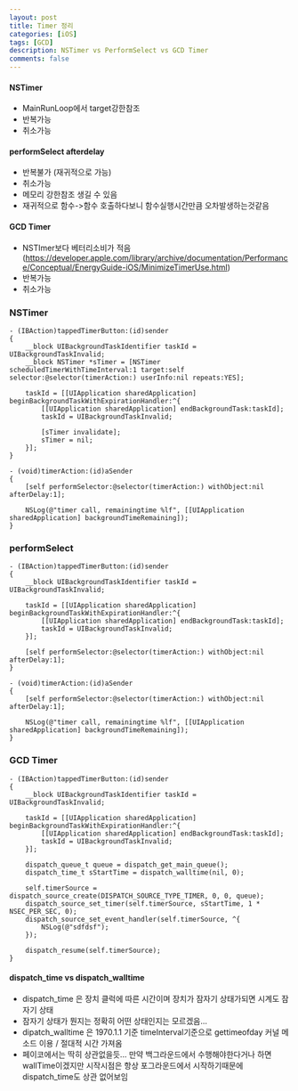 ```yaml
---
layout: post
title: Timer 정리
categories: [iOS]
tags: [GCD]
description: NSTimer vs PerformSelect vs GCD Timer
comments: false
---
```


#### NSTimer

- MainRunLoop에서 target강한참조
- 반복가능
- 취소가능

#### performSelect afterdelay

- 반복불가 (재귀적으로 가능)
- 취소가능
- 메모리 강한참조 생길 수 있음
- 재귀적으로 함수->함수 호출하다보니 함수실행시간만큼 오차발생하는것같음

#### GCD Timer

- NSTImer보다 베터리소비가 적음 (https://developer.apple.com/library/archive/documentation/Performance/Conceptual/EnergyGuide-iOS/MinimizeTimerUse.html)
- 반복가능
- 취소가능


### NSTimer

``` objc
- (IBAction)tappedTimerButton:(id)sender
{
    __block UIBackgroundTaskIdentifier taskId = UIBackgroundTaskInvalid;
    __block NSTimer *sTimer = [NSTimer scheduledTimerWithTimeInterval:1 target:self selector:@selector(timerAction:) userInfo:nil repeats:YES];
    
    taskId = [[UIApplication sharedApplication] beginBackgroundTaskWithExpirationHandler:^{
        [[UIApplication sharedApplication] endBackgroundTask:taskId];
        taskId = UIBackgroundTaskInvalid;
        
        [sTimer invalidate];
        sTimer = nil;
    }];
}

- (void)timerAction:(id)aSender
{
    [self performSelector:@selector(timerAction:) withObject:nil afterDelay:1];
    
    NSLog(@"timer call, remainingtime %lf", [[UIApplication sharedApplication] backgroundTimeRemaining]);
}
```


### performSelect

``` objc
- (IBAction)tappedTimerButton:(id)sender
{
    __block UIBackgroundTaskIdentifier taskId = UIBackgroundTaskInvalid;
    
    taskId = [[UIApplication sharedApplication] beginBackgroundTaskWithExpirationHandler:^{
        [[UIApplication sharedApplication] endBackgroundTask:taskId];
        taskId = UIBackgroundTaskInvalid;
    }];
    
    [self performSelector:@selector(timerAction:) withObject:nil afterDelay:1];
}

- (void)timerAction:(id)aSender
{
    [self performSelector:@selector(timerAction:) withObject:nil afterDelay:1];
    
    NSLog(@"timer call, remainingtime %lf", [[UIApplication sharedApplication] backgroundTimeRemaining]);
}
```

### GCD Timer

``` objc
- (IBAction)tappedTimerButton:(id)sender
{
    __block UIBackgroundTaskIdentifier taskId = UIBackgroundTaskInvalid;
    
    taskId = [[UIApplication sharedApplication] beginBackgroundTaskWithExpirationHandler:^{
        [[UIApplication sharedApplication] endBackgroundTask:taskId];
        taskId = UIBackgroundTaskInvalid;
    }];
    
    dispatch_queue_t queue = dispatch_get_main_queue();
    dispatch_time_t sStartTime = dispatch_walltime(nil, 0);
    
    self.timerSource = dispatch_source_create(DISPATCH_SOURCE_TYPE_TIMER, 0, 0, queue);
    dispatch_source_set_timer(self.timerSource, sStartTime, 1 * NSEC_PER_SEC, 0);
    dispatch_source_set_event_handler(self.timerSource, ^{
        NSLog(@"sdfdsf");
    });
    
    dispatch_resume(self.timerSource);
}
```


#### dispatch_time vs dispatch_walltime

- dispatch_time 은 장치 클럭에 따른 시간이며 장치가 잠자기 상태가되면 시계도 잠자기 상태 
- 잠자기 상태가 뭔지는 정확히 어떤 상태인지는 모르겠음...
- dipatch_walltime 은 1970.1.1 기준 timeInterval기준으로 gettimeofday 커널 메소드 이용 / 절대적 시간 가져옴
- 페이코에서는 딱히 상관없을듯... 만약 백그라운드에서 수행해야한다거나 하면 wallTime이겠지만   시작시점은 항상 포그라운드에서 시작하기때문에 dispatch_time도 상관 없어보임
